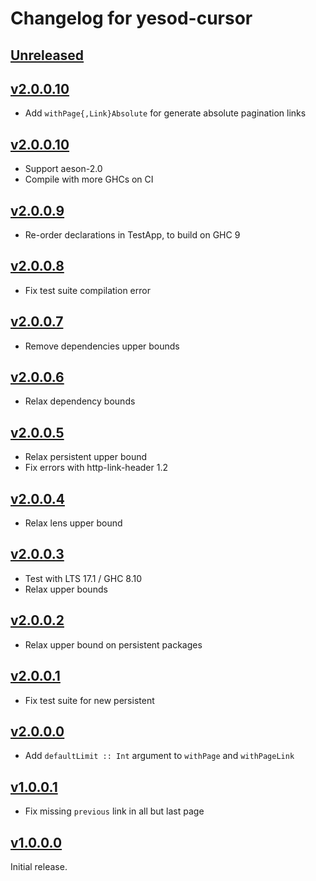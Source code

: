 # Changelog for yesod-cursor

## [Unreleased](https://github.com/freckle/yesod-page-cursor/compare/v2.0.1.0...main)

## [v2.0.0.10](https://github.com/freckle/yesod-page-cursor/compare/v2.0.0.10...v2.0.1.0)

- Add `withPage{,Link}Absolute` for generate absolute pagination links

## [v2.0.0.10](https://github.com/freckle/yesod-page-cursor/compare/v2.0.0.9...v2.0.0.10)

- Support aeson-2.0
- Compile with more GHCs on CI

## [v2.0.0.9](https://github.com/freckle/yesod-page-cursor/compare/v2.0.0.8...v2.0.0.9)

- Re-order declarations in TestApp, to build on GHC 9

## [v2.0.0.8](https://github.com/freckle/yesod-page-cursor/compare/v2.0.0.7...v2.0.0.8)

- Fix test suite compilation error

## [v2.0.0.7](https://github.com/freckle/yesod-page-cursor/compare/v2.0.0.6...v2.0.0.7)

- Remove dependencies upper bounds

## [v2.0.0.6](https://github.com/freckle/yesod-page-cursor/compare/v2.0.0.5...v2.0.0.6)

- Relax dependency bounds

## [v2.0.0.5](https://github.com/freckle/yesod-page-cursor/compare/v2.0.0.4...v2.0.0.5)

- Relax persistent upper bound
- Fix errors with http-link-header 1.2

## [v2.0.0.4](https://github.com/freckle/yesod-page-cursor/compare/v2.0.0.3...v2.0.0.4)

- Relax lens upper bound

## [v2.0.0.3](https://github.com/freckle/yesod-page-cursor/compare/v2.0.0.2...v2.0.0.3)

- Test with LTS 17.1 / GHC 8.10
- Relax upper bounds

## [v2.0.0.2](https://github.com/freckle/yesod-page-cursor/compare/v2.0.0.1...v2.0.0.2)

- Relax upper bound on persistent packages

## [v2.0.0.1](https://github.com/freckle/yesod-page-cursor/compare/v2.0.0.0...v2.0.0.1)

- Fix test suite for new persistent

## [v2.0.0.0](https://github.com/freckle/yesod-page-cursor/compare/v1.0.0.1...v2.0.0.0)

- Add `defaultLimit :: Int` argument to `withPage` and `withPageLink`

## [v1.0.0.1](https://github.com/freckle/yesod-page-cursor/compare/v1.0.0.0...v1.0.0.1)

- Fix missing `previous` link in all but last page

## [v1.0.0.0](https://github.com/freckle/yesod-page-cursor/tree/v1.0.0.0)

Initial release.

